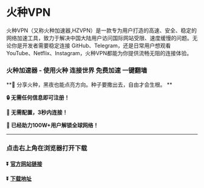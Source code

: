 # 火种VPN
火种VPN（又称火种加速器,HZVPN）是一款专为用户打造的高速、安全、稳定的网络加速工具，致力于解决中国大陆用户访问国际网站受限、速度缓慢的问题。无论你是开发者需要稳定连接 GitHub、Telegram，还是日常用户想观看 YouTube、Netflix、Instagram，火种VPN都能为你提供流畅无阻的连接体验。

### 火种加速器 - 使用火种 连接世界 免费加速 一键翻墙

**:rocket: 分享火种，黑夜也能点亮方向。种子要撒出去，自由才会生根。 **

**:lock: 无需任何信息即可注册！**

**:rocket: 无需配置，3秒内连接！**

**:man: 已经助力100W+用户解锁全球网络！**

---
### 点击右上角在浏览器打开下载
#### :arrow_double_down: [官方网站链接](http://vpn.my)
#### :arrow_double_down: [下载地址](http://vpn.my)





